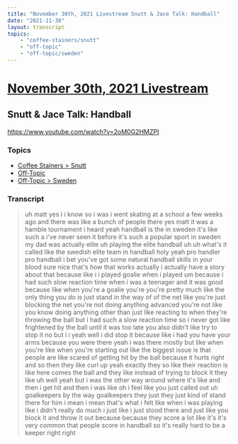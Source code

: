 ```yaml
---
title: "November 30th, 2021 Livestream Snutt & Jace Talk: Handball"
date: "2021-11-30"
layout: transcript
topics:
    - "coffee-stainers/snutt"
    - "off-topic"
    - "off-topic/sweden"
---
```

# [November 30th, 2021 Livestream](../2021-11-30.md)
## Snutt & Jace Talk: Handball
https://www.youtube.com/watch?v=2oM0G2HMZPI

### Topics
* [Coffee Stainers > Snutt](../topics/coffee-stainers/snutt.md)
* [Off-Topic](../topics/off-topic.md)
* [Off-Topic > Sweden](../topics/off-topic/sweden.md)

### Transcript

> uh matt yes i i know so i was i went skating at a school a few weeks ago and there was like a bunch of people there yes matt it was a hamble tournament i heard yeah handball is the in sweden it's like such a i've never seen it before it's such a popular sport in sweden my dad was actually elite uh playing the elite handball uh uh what's it called like the swedish elite team in handball holy yeah pro handler pro handball i bet you've got some natural handball skills in your blood sure nice that's how that works actually i actually have a story about that because like i i played goalie when i played um because i had such slow reaction time when i was a teenager and it was good because like when you're a goalie you're you're pretty much like the only thing you do is just stand in the way of of the net like you're just blocking the net you're not doing anything advanced you're not like you know doing anything other than just like reacting to when they're throwing the ball but i had such a slow reaction time so i never got like frightened by the ball until it was too late you also didn't like try to stop it no but i i yeah well i did stop it because like i had you have your arms because you were there yeah i was there mostly but like when you're like when you're starting out like the biggest issue is that people are like scared of getting hit by the ball because it hurts right and so then they like curl up yeah exactly they so like their reaction is like here comes the ball and they like instead of trying to block it they like uh well yeah but i was the other way around where it's like and then i get hit and then i was like oh i feel like you just called out uh goalkeepers by the way goalkeepers they just they just kind of stand there for him i mean i mean that's what i felt like when i was playing like i didn't really do much i just like i just stood there and just like you block it and throw it out because because they score a lot like it's it's very common that people score in handball so it's really hard to be a keeper right right
